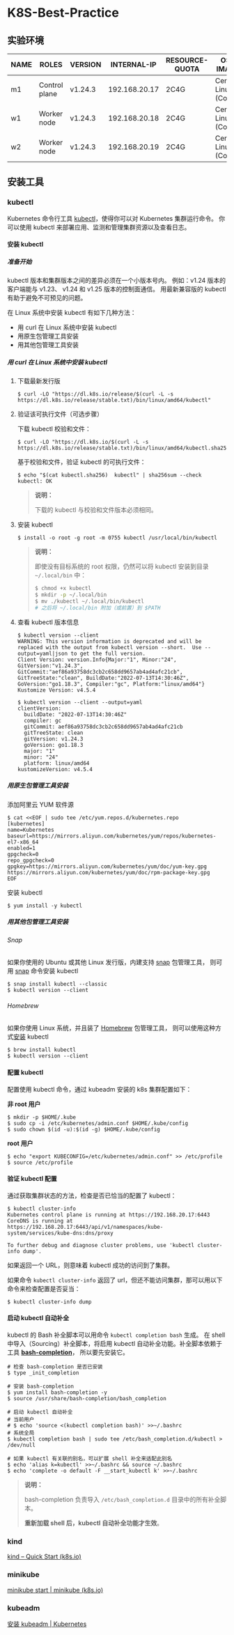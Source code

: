 # K8S-Best-Practice

## 实验环境

| NAME | ROLES         | VERSION | INTERNAL-IP   | RESOURCE-QUOTA | OS-IMAGE              | KERNEL-VERSION              | CONTAINER-RUNTIME |
| ---- | ------------- | ------- | ------------- | -------------- | --------------------- | --------------------------- | ----------------- |
| m1   | Control plane | v1.24.3 | 192.168.20.17 | 2C4G           | CentOS Linux 7 (Core) | 5.18.12-1.el7.elrepo.x86_64 | docker://20.10.17 |
| w1   | Worker node   | v1.24.3 | 192.168.20.18 | 2C4G           | CentOS Linux 7 (Core) | 5.18.12-1.el7.elrepo.x86_64 | docker://20.10.17 |
| w2   | Worker node   | v1.24.3 | 192.168.20.19 | 2C4G           | CentOS Linux 7 (Core) | 5.18.12-1.el7.elrepo.x86_64 | docker://20.10.17 |

## 安装工具

### kubectl

Kubernetes 命令行工具 [kubectl](https://kubernetes.io/docs/reference/kubectl/kubectl/)，使得你可以对 Kubernetes 集群运行命令。 你可以使用 kubectl 来部署应用、监测和管理集群资源以及查看日志。

#### 安装 kubectl

##### 准备开始

kubectl 版本和集群版本之间的差异必须在一个小版本号内。 例如：v1.24 版本的客户端能与 v1.23、 v1.24 和 v1.25 版本的控制面通信。 用最新兼容版的 kubectl 有助于避免不可预见的问题。

在 Linux 系统中安装 kubectl 有如下几种方法：

- 用 curl 在 Linux 系统中安装 kubectl
- 用原生包管理工具安装
- 用其他包管理工具安装

##### 用 curl 在 Linux 系统中安装 kubectl

1. 下载最新发行版

   ```shell
   $ curl -LO "https://dl.k8s.io/release/$(curl -L -s https://dl.k8s.io/release/stable.txt)/bin/linux/amd64/kubectl"
   ```

2. 验证该可执行文件（可选步骤）

   下载 kubectl 校验和文件：

   ```shell
   $ curl -LO "https://dl.k8s.io/$(curl -L -s https://dl.k8s.io/release/stable.txt)/bin/linux/amd64/kubectl.sha256"
   ```

   基于校验和文件，验证 kubectl 的可执行文件：

   ```shell
   $ echo "$(cat kubectl.sha256)  kubectl" | sha256sum --check
   kubectl: OK
   ```

   > **说明：**
   >
   > 下载的 kubectl 与校验和文件版本必须相同。

3. 安装 kubectl

   ```shell
   $ install -o root -g root -m 0755 kubectl /usr/local/bin/kubectl
   ```

   > **说明：**
   >
   > 即使没有目标系统的 root 权限，仍然可以将 kubectl 安装到目录 `~/.local/bin` 中：
   >
   > ```bash
   > $ chmod +x kubectl
   > $ mkdir -p ~/.local/bin
   > $ mv ./kubectl ~/.local/bin/kubectl
   > # 之后将 ~/.local/bin 附加（或前置）到 $PATH
   > ```

4. 查看 kubectl 版本信息

   ```shell
   $ kubectl version --client
   WARNING: This version information is deprecated and will be replaced with the output from kubectl version --short.  Use --output=yaml|json to get the full version.
   Client Version: version.Info{Major:"1", Minor:"24", GitVersion:"v1.24.3", GitCommit:"aef86a93758dc3cb2c658dd9657ab4ad4afc21cb", GitTreeState:"clean", BuildDate:"2022-07-13T14:30:46Z", GoVersion:"go1.18.3", Compiler:"gc", Platform:"linux/amd64"}
   Kustomize Version: v4.5.4
   
   $ kubectl version --client --output=yaml
   clientVersion:
     buildDate: "2022-07-13T14:30:46Z"
     compiler: gc
     gitCommit: aef86a93758dc3cb2c658dd9657ab4ad4afc21cb
     gitTreeState: clean
     gitVersion: v1.24.3
     goVersion: go1.18.3
     major: "1"
     minor: "24"
     platform: linux/amd64
   kustomizeVersion: v4.5.4
   ```

##### 用原生包管理工具安装

添加阿里云 YUM 软件源

```shell
$ cat <<EOF | sudo tee /etc/yum.repos.d/kubernetes.repo
[kubernetes]
name=Kubernetes
baseurl=https://mirrors.aliyun.com/kubernetes/yum/repos/kubernetes-el7-x86_64
enabled=1
gpgcheck=0
repo_gpgcheck=0
gpgkey=https://mirrors.aliyun.com/kubernetes/yum/doc/yum-key.gpg https://mirrors.aliyun.com/kubernetes/yum/doc/rpm-package-key.gpg
EOF
```

安装 kubectl

```shell
$ yum install -y kubectl
```

##### 用其他包管理工具安装

###### Snap

如果你使用的 Ubuntu 或其他 Linux 发行版，内建支持 [snap](https://snapcraft.io/docs/core/install) 包管理工具， 则可用 [snap](https://snapcraft.io/) 命令安装 kubectl

```shell
$ snap install kubectl --classic
$ kubectl version --client
```

###### Homebrew

如果你使用 Linux 系统，并且装了 [Homebrew](https://docs.brew.sh/Homebrew-on-Linux) 包管理工具， 则可以使用这种方式[安装](https://docs.brew.sh/Homebrew-on-Linux#install) kubectl

```shell
$ brew install kubectl
$ kubectl version --client
```

#### 配置 kubectl

配置使用 kubectl 命令，通过 kubeadm 安装的 k8s 集群配置如下：

**非 root 用户**

```shell
$ mkdir -p $HOME/.kube
$ sudo cp -i /etc/kubernetes/admin.conf $HOME/.kube/config
$ sudo chown $(id -u):$(id -g) $HOME/.kube/config
```

**root 用户**

```shell
$ echo "export KUBECONFIG=/etc/kubernetes/admin.conf" >> /etc/profile
$ source /etc/profile
```

#### 验证 kubectl 配置

通过获取集群状态的方法，检查是否已恰当的配置了 kubectl：

```shell
$ kubectl cluster-info
Kubernetes control plane is running at https://192.168.20.17:6443
CoreDNS is running at https://192.168.20.17:6443/api/v1/namespaces/kube-system/services/kube-dns:dns/proxy

To further debug and diagnose cluster problems, use 'kubectl cluster-info dump'.
```

如果返回一个 URL，则意味着 kubectl 成功的访问到了集群。

如果命令 `kubectl cluster-info` 返回了 url，但还不能访问集群，那可以用以下命令来检查配置是否妥当：

```shell
$ kubectl cluster-info dump
```

#### 启动 kubectl 自动补全

kubectl 的 Bash 补全脚本可以用命令 `kubectl completion bash` 生成。 在 shell 中导入（Sourcing）补全脚本，将启用 kubectl 自动补全功能。补全脚本依赖于工具 [**bash-completion**](https://github.com/scop/bash-completion)， 所以要先安装它。

```shell
# 检查 bash-completion 是否已安装
$ type _init_completion

# 安装 bash-completion
$ yum install bash-completion -y
$ source /usr/share/bash-completion/bash_completion

# 启动 kubectl 自动补全
# 当前用户
# $ echo 'source <(kubectl completion bash)' >>~/.bashrc
# 系统全局
$ kubectl completion bash | sudo tee /etc/bash_completion.d/kubectl > /dev/null

# 如果 kubectl 有关联的别名，可以扩展 shell 补全来适配此别名
$ echo 'alias k=kubectl' >>~/.bashrc && source ~/.bashrc
$ echo 'complete -o default -F __start_kubectl k' >>~/.bashrc
```

> **说明：**
>
> bash-completion 负责导入 `/etc/bash_completion.d` 目录中的所有补全脚本。
>
> **重新加载 shell 后，kubectl 自动补全功能才生效**。

### kind

[kind – Quick Start (k8s.io)](https://kind.sigs.k8s.io/docs/user/quick-start/)

### minikube

[minikube start \| minikube (k8s.io)](https://minikube.sigs.k8s.io/docs/start/)

### kubeadm

[安装 kubeadm \| Kubernetes](https://kubernetes.io/zh-cn/docs/setup/production-environment/tools/kubeadm/install-kubeadm/)
